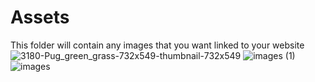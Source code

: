 # Assets

This folder will contain any images that you want linked to your website
![3180-Pug_green_grass-732x549-thumbnail-732x549](https://user-images.githubusercontent.com/115901597/196008841-aa300d1f-4dcc-4c7f-9086-182dd7837e80.jpeg)
![images (1)](https://user-images.githubusercontent.com/115901597/196008845-77bcf314-ab6f-47cc-9732-90314650aaa2.jpeg)
![images](https://user-images.githubusercontent.com/115901597/196008846-27913550-d7f0-4dcd-8bcc-567551a02468.jpeg)
